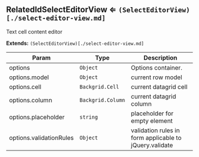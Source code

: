 <a name="module_RelatedIdSelectEditorView"></a>
## RelatedIdSelectEditorView ⇐ <code>(SelectEditorView)[./select-editor-view.md]</code>
Text cell content editor

**Extends:** <code>(SelectEditorView)[./select-editor-view.md]</code>  

| Param | Type | Description |
| --- | --- | --- |
| options | <code>Object</code> | Options container. |
| options.model | <code>Object</code> | current row model |
| options.cell | <code>Backgrid.Cell</code> | current datagrid cell |
| options.column | <code>Backgrid.Column</code> | current datagrid column |
| options.placeholder | <code>string</code> | placeholder for empty element |
| options.validationRules | <code>Object</code> | validation rules in form applicable to jQuery.validate |

